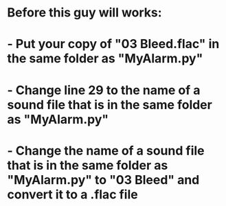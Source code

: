 # Before this guy will works:
#  - Put your copy of "03 Bleed.flac" in the same folder as "MyAlarm.py"
#  - Change line 29 to the name of a sound file that is in the same folder as "MyAlarm.py"
#  - Change the name of a sound file that is in the same folder as "MyAlarm.py" to "03 Bleed" and convert it to a .flac file
